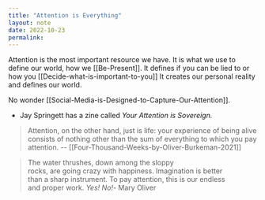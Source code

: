```yaml
---
title: "Attention is Everything"
layout: note
date: 2022-10-23
permalink:
---
```


Attention is the most important resource we have.  It is what we use to define our world, how we [[Be-Present]].  It defines if you can be lied to or how you [[Decide-what-is-important-to-you]] It creates our personal reality and defines our world.

No wonder [[Social-Media-is-Designed-to-Capture-Our-Attention]].

- Jay Springett has a zine called *Your Attention is Sovereign.*
 
> Attention, on the other hand, just is life: your experience of being alive consists of nothing other than the sum of everything to which you pay attention.
> -- [[Four-Thousand-Weeks-by-Oliver-Burkeman-2021]]

>The water thrushes, down among the sloppy  
rocks, are going crazy with happiness. Imagination is better  
than a sharp instrument. To pay attention, this is our endless  
and proper work.
> *Yes! No!*- Mary Oliver
